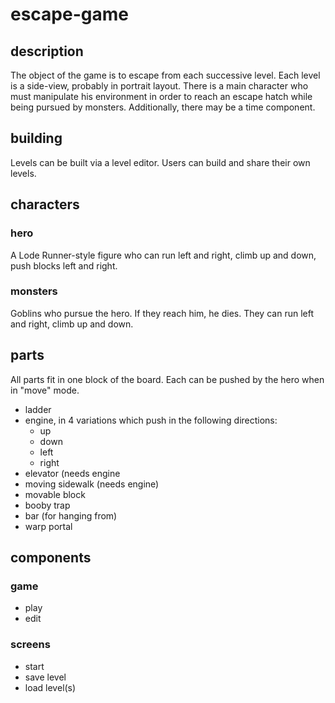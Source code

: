 # escape-game

## description
The object of the game is to escape from each successive level. Each level is a side-view, probably in portrait layout. There is a main character who must manipulate his environment in order to reach an escape hatch while being pursued by monsters. Additionally, there may be a time component.

## building
Levels can be built via a level editor. Users can build and share their own levels.

## characters

### hero
A Lode Runner-style figure who can run left and right, climb up and down, push blocks left and right.

### monsters
Goblins who pursue the hero. If they reach him, he dies. They can run left and right, climb up and down.

## parts

All parts fit in one block of the board. Each can be pushed by the hero when in "move" mode.

- ladder
- engine, in 4 variations which push in the following directions:
  * up
  * down
  * left
  * right
- elevator (needs engine
- moving sidewalk (needs engine)
- movable block
- booby trap
- bar (for hanging from)
- warp portal

## components

### game
- play
- edit

### screens
- start
- save level
- load level(s)


